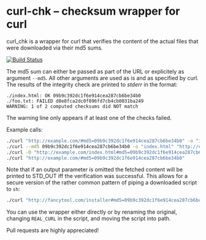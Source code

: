 # curl-chk – checksum wrapper for curl

curl_chk is a wrapper for curl that verifies the content
of the actual files that were downloaded via their md5 sums.

[![Build Status](https://travis-ci.org/JosuaKrause/curl-chk.svg?branch=master)](https://travis-ci.org/JosuaKrause/curl-chk)

The md5 sum can either be passed as part of the URL or explicitely as
argument `--md5`. All other arguments are used as is and as specified by curl.
The results of the integrity check are printed to *stderr* in the format:

```
./index.html: OK 09b9c392dc1f6e914cea287cb6be34b0
./foo.txt: FAILED d8e8fca2dc0f896fd7cb4cb0031ba249
WARNING: 1 of 2 computed checksums did NOT match
```

The warning line only appears if at least one of the checks failed.

Example calls:
```bash
./curl "http://example.com/#md5=09b9c392dc1f6e914cea287cb6be34b0" -o "index.html"
./curl --md5 09b9c392dc1f6e914cea287cb6be34b0 -o "index.html" "http://example.com/"
./curl -O "http://example.com/index.html#md5=09b9c392dc1f6e914cea287cb6be34b0"
./curl "http://example.com/#md5=09b9c392dc1f6e914cea287cb6be34b0"
```

Note that if an output parameter is omitted the fetched content will be printed
to STD_OUT iff the verification was successful. This allows for a secure version
of the rather common pattern of piping a downloaded script to `sh`:

```bash
./curl "http://fancytool.com/installer#md5=09b9c392dc1f6e914cea287cb6be34b0 | sh"
```

You can use the wrapper either directly or by renaming
the original, changing `REAL_CURL` in the script, and
moving the script into path.

Pull requests are highly appreciated!
